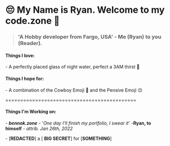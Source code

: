 😔 My Name is Ryan. Welcome to my **code.zone** 🤠
============================================

> ### 'A Hobby developer from Fargo, USA' - Me (Ryan) to you (Reader). 

#### Things I love:

\- A perfectly placed glass of night water, perfect a 3AM thirst 🤽 

#### Things I hope for:

\- A combination of the Cowboy Emoji 🤠 and the Pensive Emoji 😔 

============================================

#### Things I'm Working on: 

\- ***bennok.zone***  - '*One day I'll finish my portfolio, I swear it*'  -**Ryan, to himself** - *attrib. Jan 26th, 2022*

\- [**REDACTED**] a [ **BIG SECRET**] for [**SOMETHING**]

